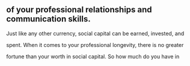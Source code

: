 ## of your professional relationships and communication skills.

Just like any other currency, social capital can be earned, invested, and

spent. When it comes to your professional longevity, there is no greater

fortune than your worth in social capital. So how much do you have in